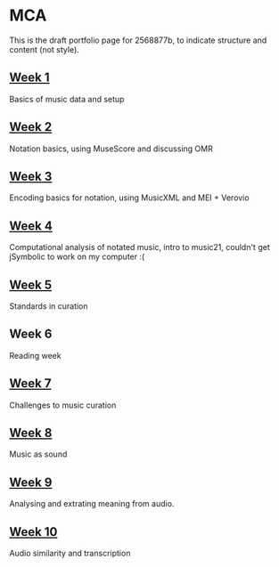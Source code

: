 <head>
    <title>MCA Portfolio</title>
</head>

# MCA
This is the draft portfolio page for 2568877b, to indicate structure and content (not style).


## [Week 1](static/week1.md)
Basics of music data and setup
## [Week 2](static/week2.md)
Notation basics, using MuseScore and discussing OMR
## [Week 3](static/week3.md)
Encoding basics for notation, using MusicXML and MEI + Verovio
## [Week 4](static/week4.md)
Computational analysis of notated music, intro to music21, couldn't get jSymbolic to work on my computer :(
## [Week 5](static/week5.md)
Standards in curation
## Week 6
Reading week
## [Week 7](static/week7.md)
Challenges to music curation
## [Week 8](static/week8.md)
Music as sound    
## [Week 9](static/week9.md) 
Analysing and extrating meaning from audio. 
## [Week 10](static/week10.md)  
Audio similarity and transcription